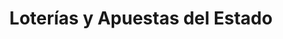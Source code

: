---
title: "Loterías y Apuestas del Estado"
url: /ferrol/loterias-y-apuestas-del-estado-rua-real/
shop: lotería
---